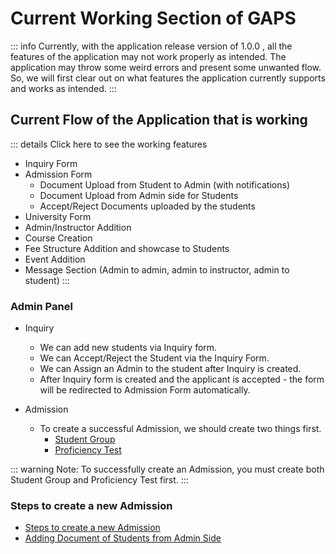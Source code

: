 
# Current Working Section of GAPS


::: info
Currently, with the application release version of 1.0.0 , all the features of the application may not work properly as intended. The application may throw some weird errors and present some unwanted flow. So, we will first clear out on what features the application currently supports and works as intended.
:::

## Current Flow of the Application that is working

::: details Click here to see the working features
- Inquiry Form
- Admission Form
  - Document Upload from Student to Admin (with notifications)
  - Document Upload from Admin side for Students
  - Accept/Reject Documents uploaded by the students
- University Form
- Admin/Instructor Addition
- Course Creation
- Fee Structure Addition and showcase to Students
- Event Addition
- Message Section (Admin to admin, admin to instructor, admin to student)
:::

### Admin Panel
- Inquiry
    - We can add new students via Inquiry form.
    - We can Accept/Reject the Student via the Inquiry Form.
    - We can Assign an Admin to the student after Inquiry is created. 
    - After Inquiry form is created and the applicant is accepted - the form will be redirected to Admission Form automatically.


- Admission
    - To create a successful Admission, we should create two things first.
        - [Student Group](/studentgroup) 
        - [Proficiency Test](/proficiency) 


::: warning
Note: To successfully create an Admission, you must create both Student Group and Proficiency Test first.
:::

### Steps to create a new Admission
- [Steps to create a new Admission](/src/newinquiry)
- [Adding Document of Students from Admin Side](/src/documentuploadadminstudent)
